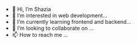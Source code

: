 - 👋 Hi, I’m Shazia
- 👀 I’m interested in web development...
- 🌱 I’m currently learning frontend and backend...
- 💞️ I’m looking to collaborate on ...
- 📫 How to reach me ...

<!---
shaz6057/shaz6057 is a ✨ special ✨ repository because its `README.md` (this file) appears on your GitHub profile.
You can click the Preview link to take a look at your changes.
--->
